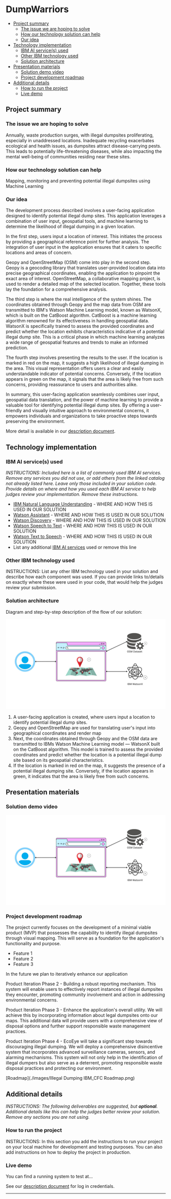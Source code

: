 # DumpWarriors

- [Project summary](#project-summary)
  - [The issue we are hoping to solve](#the-issue-we-are-hoping-to-solve)
  - [How our technology solution can help](#how-our-technology-solution-can-help)
  - [Our idea](#our-idea)
- [Technology implementation](#technology-implementation)
  - [IBM AI service(s) used](#ibm-ai-services-used)
  - [Other IBM technology used](#other-ibm-technology-used)
  - [Solution architecture](#solution-architecture)
- [Presentation materials](#presentation-materials)
  - [Solution demo video](#solution-demo-video)
  - [Project development roadmap](#project-development-roadmap)
- [Additional details](#additional-details)
  - [How to run the project](#how-to-run-the-project)
  - [Live demo](#live-demo)


## Project summary

### The issue we are hoping to solve

Annually, waste production surges, with illegal dumpsites proliferating, especially in unaddressed locations. Inadequate recycling exacerbates ecological and health issues, as dumpsites attract disease-carrying pests. This leads to potentially life-threatening diseases, while also impacting the mental well-being of communities residing near these sites.

### How our technology solution can help

Mapping, monitoring and preventing potential illegal dumpsites using Machine Learning

### Our idea


The development process described involves a user-facing application designed to identify potential illegal dump sites. This application leverages a combination of user input, geospatial tools, and machine learning to determine the likelihood of illegal dumping in a given location.

In the first step, users input a location of interest. This initiates the process by providing a geographical reference point for further analysis. The integration of user input in the application ensures that it caters to specific locations and areas of concern.

Geopy and OpenStreetMap (OSM) come into play in the second step. Geopy is a geocoding library that translates user-provided location data into precise geographical coordinates, enabling the application to pinpoint the exact area of interest. OpenStreetMap, a collaborative mapping project, is used to render a detailed map of the selected location. Together, these tools lay the foundation for a comprehensive analysis.

The third step is where the real intelligence of the system shines. The coordinates obtained through Geopy and the map data from OSM are transmitted to IBM's Watson Machine Learning model, known as WatsonX, which is built on the CatBoost algorithm. CatBoost is a machine learning algorithm renowned for its effectiveness in handling geospatial data. WatsonX is specifically trained to assess the provided coordinates and predict whether the location exhibits characteristics indicative of a potential illegal dump site. This is a critical phase in which machine learning analyzes a wide range of geospatial features and trends to make an informed prediction.

The fourth step involves presenting the results to the user. If the location is marked in red on the map, it suggests a high likelihood of illegal dumping in the area. This visual representation offers users a clear and easily understandable indicator of potential concerns. Conversely, if the location appears in green on the map, it signals that the area is likely free from such concerns, providing reassurance to users and authorities alike.


In summary, this user-facing application seamlessly combines user input, geospatial data translation, and the power of machine learning to provide a valuable tool for identifying potential illegal dump sites. By offering a user-friendly and visually intuitive approach to environmental concerns, it empowers individuals and organizations to take proactive steps towards preserving the environment.

More detail is available in our [description document](./docs/DESCRIPTION.md).

## Technology implementation

### IBM AI service(s) used

_INSTRUCTIONS: Included here is a list of commonly used IBM AI services. Remove any services you did not use, or add others from the linked catalog not already listed here. Leave only those included in your solution code. Provide details on where and how you used each IBM AI service to help judges review your implementation. Remove these instructions._

- [IBM Natural Language Understanding](https://cloud.ibm.com/catalog/services/natural-language-understanding) - WHERE AND HOW THIS IS USED IN OUR SOLUTION
- [Watson Assistant](https://cloud.ibm.com/catalog/services/watson-assistant) - WHERE AND HOW THIS IS USED IN OUR SOLUTION
- [Watson Discovery](https://cloud.ibm.com/catalog/services/watson-discovery) - WHERE AND HOW THIS IS USED IN OUR SOLUTION
- [Watson Speech to Text](https://cloud.ibm.com/catalog/services/speech-to-text) - WHERE AND HOW THIS IS USED IN OUR SOLUTION
- [Watson Text to Speech](https://cloud.ibm.com/catalog/services/text-to-speech) - WHERE AND HOW THIS IS USED IN OUR SOLUTION
- List any additional [IBM AI services](https://cloud.ibm.com/catalog?category=ai#services) used or remove this line

### Other IBM technology used

INSTRUCTIONS: List any other IBM technology used in your solution and describe how each component was used. If you can provide links to/details on exactly where these were used in your code, that would help the judges review your submission.

### Solution architecture

Diagram and step-by-step description of the flow of our solution:

![Solution Architecture](./images/SolutionArchitecture.jpg)

1. A user-facing application is created, where users input a location to identify potential illegal dump sites.
2. Geopy and OpenStreetMap are used for translating user's input into geographical coordinates and render map
3. Next, the coordinates obtained through Geopy and the OSM data are transmitted to IBMs Watson Machine Learning model — WatsonX built on the CatBoost algorithm. This model is trained to assess the provided coordinates and predict whether the location is a potential illegal dump site based on its geospatial characteristics.
4. If the location is marked in red on the map, it suggests the presence of a potential illegal dumping site. Conversely, if the location appears in green, it indicates that the area is likely free from such concerns.


## Presentation materials


### Solution demo video

[![Watch the video](./images/SolutionArchitecture.jpg)](https://youtu.be/rVKCBxmcttc?si=zSVKhMFfHnU2wZEG)

### Project development roadmap

The project currently focuses on the development of a minimal viable product (MVP) that possesses the capability to identify illegal dumpsites through visual mapping. This will serve as a foundation for the application's functionality and purpose.

- Feature 1
- Feature 2
- Feature 3

In the future we plan to iteratively enhance our application 

Product Iteration Phase 2 - Building a robust reporting mechanism. This system will enable users to effectively report instances of illegal dumpsites they encounter, promoting community involvement and action in addressing environmental concerns.

Product Iteration Phase 3 - Enhance the application's overall utility. We will achieve this by incorporating information about legal dumpsites onto our maps. This additional data will provide users with a comprehensive view of disposal options and further support responsible waste management practices.

Product Iteration Phase 4 - EcoEye will take a significant step towards discouraging illegal dumping. We will deploy a comprehensive disincentive system that incorporates advanced surveillance cameras, sensors, and alarming mechanisms. This system will not only help in the identification of illegal dumpers but also serve as a deterrent, promoting responsible waste disposal practices and protecting our environment.

[Roadmap](./images/Illegal Dumping IBM_CFC Roadmap.png)

## Additional details

_INSTRUCTIONS: The following deliverables are suggested, but **optional**. Additional details like this can help the judges better review your solution. Remove any sections you are not using._

### How to run the project

INSTRUCTIONS: In this section you add the instructions to run your project on your local machine for development and testing purposes. You can also add instructions on how to deploy the project in production.

### Live demo

You can find a running system to test at...

See our [description document](./docs/DESCRIPTION.md) for log in credentials.

---